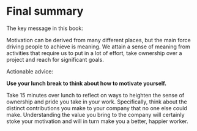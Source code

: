 # Final summary 

The key message in this book: 

Motivation can be derived from many different places, but the main force driving people to achieve is meaning. We attain a sense of meaning from activities that require us to put in a lot of effort, take ownership over a project and reach for significant goals. 

Actionable advice: 

**Use your lunch break to think about how to motivate yourself.** 

Take 15 minutes over lunch to reflect on ways to heighten the sense of ownership and pride you take in your work. Specifically, think about the distinct contributions you make to your company that no one else could make. Understanding the value you bring to the company will certainly stoke your motivation and will in turn make you a better, happier worker. 

